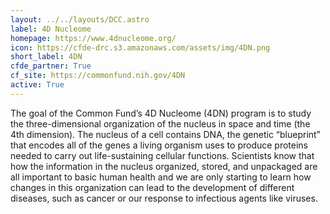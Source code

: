 ```yaml
---
layout: ../../layouts/DCC.astro
label: 4D Nucleome
homepage: https://www.4dnucleome.org/
icon: https://cfde-drc.s3.amazonaws.com/assets/img/4DN.png
short_label: 4DN
cfde_partner: True
cf_site: https://commonfund.nih.gov/4DN
active: True
---
```

The goal of the Common Fund’s 4D Nucleome (4DN) program is to study the three-dimensional organization of the nucleus in space and time (the 4th dimension). The nucleus of a cell contains DNA, the genetic “blueprint” that encodes all of the genes a living organism uses to produce proteins needed to carry out life-sustaining cellular functions. Scientists know that how the information in the nucleus organized, stored, and unpackaged are all important to basic human health and we are only starting to learn how changes in this organization can lead to the development of different diseases, such as cancer or our response to infectious agents like viruses.